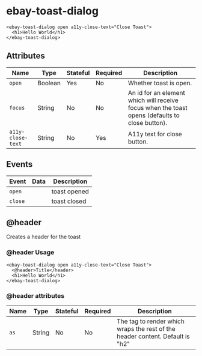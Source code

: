 # ebay-toast-dialog

```marko
<ebay-toast-dialog open a11y-close-text="Close Toast">
  <h1>Hello World</h1>
</ebay-toast-dialog>
```

## Attributes

Name | Type | Stateful | Required | Description
--- | --- | --- | --- | ---
`open` | Boolean | Yes | No | Whether toast is open.
`focus` | String | No | No | An id for an element which will receive focus when the toast opens (defaults to close button).
`a11y-close-text` | String | No | Yes | A11y text for close button.

## Events

Event | Data | Description
--- | --- | ---
`open` |  | toast opened
`close` |  | toast closed

## @header

Creates a header for the toast

### @header Usage

```marko
<ebay-toast-dialog open a11y-close-text="Close Toast">
  <@header>Title</header>
  <h1>Hello World</h1>
</ebay-toast-dialog>

```

### @header attributes

Name | Type | Stateful | Required | Description
--- | --- | --- | --- | ---
`as` | String | No | No | The tag to render which wraps the rest of the header content. Default is "h2"
